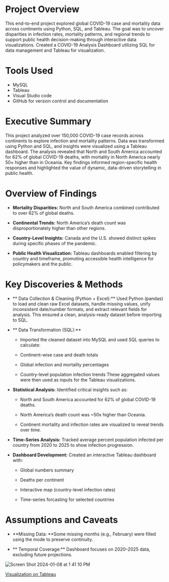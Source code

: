 # Project Overview
This end-to-end project explored global COVID-19 case and mortality data across continents using Python, SQL, and Tableau. The goal was to uncover disparities in infection rates, mortality patterns, and regional trends to support public health decision-making through interactive data visualizations.
Created a COVID-19 Analysis Dashboard utilizing SQL for data management and Tableau for visualization.

# Tools Used
-  MySQL
-  Tableau
-  Visual Studio code
-  GitHub for version control and documentation
  
# Executive Summary
This project analyzed over 150,000 COVID-19 case records across continents to explore infection and mortality patterns. Data was transformed using Python and SQL, and insights were visualized using a Tableau dashboard. The analysis revealed that North and South America accounted for 62% of global COVID-19 deaths, with mortality in North America nearly 50× higher than in Oceania. Key findings informed region-specific health responses and highlighted the value of dynamic, data-driven storytelling in public health.


# Overview of Findings
- **Mortality Disparities:** North and South America combined contributed to over 62% of global deaths.

- **Continental Trends:** North America’s death count was disproportionately higher than other regions.

- **Country-Level Insights:** Canada and the U.S. showed distinct spikes during specific phases of the pandemic.

- **Public Health Visualization:** Tableau dashboards enabled filtering by country and timeframe, promoting accessible health intelligence for policymakers and the public.

# Key Discoveries & Methods
- ** Data Collection & Cleaning (Python + Excel):**
Used Python (pandas) to load and clean raw Excel datasets, handle missing values, unify inconsistent date/number formats, and extract relevant fields for analysis. This ensured a clean, analysis-ready dataset before importing to SQL.

- ** Data Transformation (SQL):**
    -  Imported the cleaned dataset into MySQL and used SQL queries to calculate:
  
    -  Continent-wise case and death totals
  
    -  Global infection and mortality percentages
  
    -  Country-level population infection trends
These aggregated values were then used as inputs for the Tableau visualizations.

-  **Statistical Analysis:** Identified critical insights such as:

    -  North and South America accounted for 62% of global COVID-19 deaths.
  
    -  North America’s death count was ~50x higher than Oceania.
  
    -  Continent mortality and infection rates are visualized to reveal trends over time.

-  **Time-Series Analysis:** Tracked average percent population infected per country from 2020 to 2025 to show infection progression.

-  **Dashboard Development:** Created an interactive Tableau dashboard with:

    -  Global numbers summary
  
    -  Deaths per continent
  
    -  Interactive map (country-level infection rates)
  
    -  Time-series forcasting for selected countries

# Assumptions and Caveats
-  **Missing Data: **Some missing months (e.g., February) were filled using the mode to preserve continuity.

- ** Temporal Coverage:** Dashboard focuses on 2020–2025 data, excluding future projections.


![Screen Shot 2024-01-08 at 1 41 10 PM](https://github.com/anikareaza/Covid_19_Dashboard/assets/101680746/a4ceadbb-d02f-45b9-ae08-de8844b601cc)

[Visualization on Tableau](https://public.tableau.com/app/profile/anika.reza/viz/CovidDataAnalysis_16927800428170/Dashboard5)

